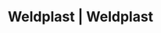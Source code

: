 ---
Link: "file:/Users/vinayakpatel/Downloads/www.weldplast.cz/eshop_products_compare/add/eshop-products-variant152"
product_name: "null"
product_id: "null"
title: "Weldplast | Weldplast"
product_desc: ""
product_specs: ""
product_downloads: ""
href: ""
accessories: ""
similar_products: ""
---